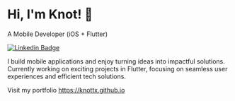 # Hi, I'm Knot! 👋

A Mobile Developer (iOS + Flutter)

[![Linkedin Badge](https://img.shields.io/badge/-LinkedIn-blue?style=flat-square&logo=Linkedin&logoColor=white)](https://www.linkedin.com/in/visarut-tippun/)

I build mobile applications and enjoy turning ideas into impactful solutions. Currently working on exciting projects in Flutter, focusing on seamless user experiences and efficient tech solutions.

Visit my portfolio https://knottx.github.io
